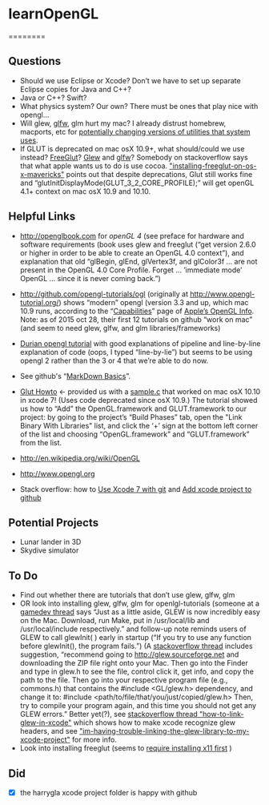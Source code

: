 # learnOpenGL
========

Questions
--------
* Should we use Eclipse or Xcode? Don’t we have to set up separate Eclipse copies for Java and C++?
* Java or C++? Swift?
* What physics system? Our own? There must be ones that play nice with opengl...
* Will glew, [glfw](http://www.glfw.org/), glm hurt my mac? I already distrust homebrew, macports, etc for [potentially changing versions of utilities that system uses](http://discussions.apple.com/thread/4337315?start=0&tstart=0).
* If GLUT is deprecated on mac osX 10.9+, what should/could we use instead? [FreeGlut](http://freeglut.sourceforge.net)? [Glew](http://glew.sourceforge.net) and [glfw](http://www.glfw.org/)? Somebody on stackoverflow says that what apple wants us to do is use cocoa.  ["installing-freeglut-on-os-x-mavericks"](http://stackoverflow.com/questions/19648087/installing-freeglut-on-os-x-mavericks) points out that despite deprecations, Glut still works fine and “glutInitDisplayMode(GLUT_3_2_CORE_PROFILE);” will get openGL 4.1+ context on mac osX 10.9 and 10.10.

Helpful Links
------------
* http://openglbook.com for *openGL 4* (see preface for hardware and software requirements (book uses glew and freeglut (“get version 2.6.0 or higher in order to be able to create an OpenGL 4.0 context”), and explanation that old “glBegin, glEnd, glVertex3f, and glColor3f ... are not present in the OpenGL 4.0 Core Profile. Forget ... ’immediate mode’ OpenGL ... since it is never coming back.”)
* http://github.com/opengl-tutorials/ogl (originally at http://www.opengl-tutorial.org/) shows “modern” opengl (version 3.3 and up, which mac 10.9 runs, according to the “[Capabilities](http://developer.apple.com/opengl/capabilities/index.html)” page of [Apple’s OpenGL Info](http://developer.apple.com/library/mac/documentation/GraphicsImaging/Conceptual/OpenGL-MacProgGuide/opengl_intro/opengl_intro.html). Note: as of 2015 oct 28, their first 12 tutorials on github “work on mac” (and seem to need glew, glfw, and glm libraries/frameworks)

* [Durian opengl tutorial](http://duriansoftware.com/joe/An-intro-to-modern-OpenGL.-Table-of-Contents.html) with good explanations of pipeline and line-by-line explanation of code (oops, I typed “line-by-lie”) but seems to be using opengl 2 rather than the 3 or 4 that we’re able to do now.
 
* See github's “[MarkDown Basics](http://help.github.com/articles/markdown-basics/)”.

* [Glut Howto](http://web.eecs.umich.edu/~sugih/courses/eecs487/glut-howto/) <- provided us with a [sample.c](http://web.eecs.umich.edu/%7Esugih/courses/eecs487/glut-howto/sample.c) that worked on mac osX 10.10 in xcode 7! (Uses code deprecated since osX 10.9.) The tutorial showed us how to “Add” the OpenGL.framework and GLUT.framework to our project: by going to the project’s “Build Phases” tab, open the "Link Binary With Libraries" list, and click the ‘+’ sign at the bottom left corner of the list and choosing “OpenGL.framework” and “GLUT.framework” from the list.

* http://en.wikipedia.org/wiki/OpenGL

* http://www.opengl.org

* Stack overflow: how to [Use Xcode 7 with git](http://stackoverflow.com/questions/5383609/using-git-with-an-existing-xcode-project/32498035) and [Add xcode project to github](http://stackoverflow.com/questions/12698482/add-xcode-project-to-github-repo) 
 


Potential Projects
-----------------
* Lunar lander in 3D 
* Skydive simulator


To Do
---------
* Find out whether there are tutorials that don’t use glew, glfw, glm 
* OR look into installing glew, glfw, glm for openlgl-tutorials (someone at a [gamedev thread](http://www.gamedev.net/topic/561579-is-glew-necessary-to-use-shaders-solved-not-necessary/) says “Just as a little aside, GLEW is now incredibly easy on the Mac. Download, run Make, put in /usr/local/lib and /usr/local/include respectively.” and follow-up note reminds users of GLEW to call glewInit( ) early in startup (“If you try to use any function before glewInit(), the program fails.”) (A [stackoverflow thread](http://stackoverflow.com/questions/12229714/building-glew-for-mac-osx) includes suggestion, “recommend going to http://glew.sourceforge.net and downloading the ZIP file right onto your Mac. Then go into the Finder and type in glew.h to see the file, control click it, get info, and copy the path to the file. Then go into your respective program file (e.g., commons.h) that contains the #include <GL/glew.h> dependency, and change it to: #include <path/to/file/that/you/just/copied/glew.h>   Then, try to compile your program again, and this time you should not get any GLEW errors.” Better yet(?), see [stackoverflow thread "how-to-link-glew-in-xcode"](http://stackoverflow.com/questions/17600917/how-to-link-glew-in-xcode) which shows how to make xcode recognize glew headers, and see ["im-having-trouble-linking-the-glew-library-to-my-xcode-project"](http://stackoverflow.com/questions/3072293/im-having-trouble-linking-the-glew-library-to-my-xcode-project) for more info.
* Look into installing freeglut (seems to [require installing x11 first](http://sourceforge.net/p/freeglut/bugs/215/) )

Did
----------
* [x] the harrygla xcode project folder is happy with github
